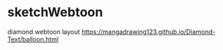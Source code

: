 # sketchWebtoon

diamond webtoon layout
https://mangadrawing123.github.io/Diamond-Text/balloon.html

